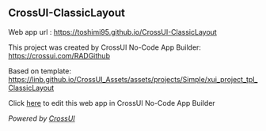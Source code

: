 ## CrossUI-ClassicLayout
Web app url : https://toshimi95.github.io/CrossUI-ClassicLayout

This project was created by CrossUI No-Code App Builder: https://crossui.com/RADGithub

Based on template: https://linb.github.io/CrossUI_Assets/assets/projects/Simple/xui_project_tpl_ClassicLayout

Click [here](https://crossui.com/RADGithub/#!from=github&owner=toshimi95&repo=CrossUI-ClassicLayout) to edit this web app in CrossUI No-Code App Builder

<i>Powered by [CrossUI](https://crossui.com)</i>
